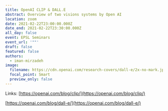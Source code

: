 ```yaml
---
title: OpenAI CLIP & DALL.E
abstract: Overview of two visions systems by Open AI
location: zoom
date: 2021-02-22T23:00:00.000Z
date_end: 2021-02-22T23:30:00.000Z
all_day: false
event: EPSL Seminars
event_url: '""'
draft: false
featured: false
authors:
  - iman-mirzadeh
image:
  filename: https://cdn.openai.com/research-covers/dall-e/2x-no-mark.jpg
  focal_point: Smart
  preview_only: false
---
```

Links:
[https://openai.com/blog/clip/](https://openai.com/blog/clip/)

[https://openai.com/blog/dall-e/](https://openai.com/blog/dall-e/)

